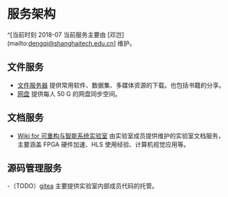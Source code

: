 <!-- TITLE: 可重构与智能系统实验室 服务架构-->
<!-- SUBTITLE: 本页面介绍了当前（2018年7月）实验室提供的服务架构。 -->

# 服务架构
^[当前时刻 2018-07 当前服务主要由 [邓岂](mailto:dengqi@shanghaitech.edu.cn] 维护。
## 文件服务

- [文件服务器](http://file.shtech.mobi) 提供常用软件、数据集、多媒体资源的下载。也包括书籍的分享。
- [网盘](https://pan.shtech.mobi) 提供每人 50 G 的网盘同步空间。

## 文档服务
- [Wiki for 可重构与智能系统实验室](https://wiki.shtech.mobi) 由实验室成员提供维护的实验室文档服务，主要涵盖 FPGA 硬件加速、HLS 使用经验、计算机视觉应用等。

## 源码管理服务
-（TODO）[gitea](https://gitea.shtech.mobi) 主要提供实验室内部成员代码的托管。
